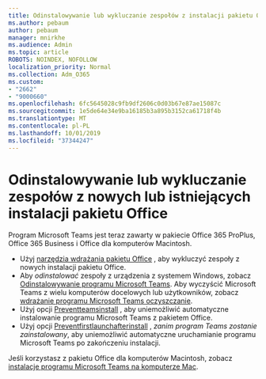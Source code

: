```yaml
---
title: Odinstalowywanie lub wykluczanie zespołów z instalacji pakietu Office
ms.author: pebaum
author: pebaum
manager: mnirkhe
ms.audience: Admin
ms.topic: article
ROBOTS: NOINDEX, NOFOLLOW
localization_priority: Normal
ms.collection: Adm_O365
ms.custom:
- "2662"
- "9000660"
ms.openlocfilehash: 6fc5645028c9fb9df2606c0d03b67e87ae15087c
ms.sourcegitcommit: 1e5de64e34e9ba16185b3a895b3152ca61718f4b
ms.translationtype: MT
ms.contentlocale: pl-PL
ms.lasthandoff: 10/01/2019
ms.locfileid: "37344247"
---
```

# <a name="uninstall-or-exclude-teams-from-new-or-existing-office-installations"></a>Odinstalowywanie lub wykluczanie zespołów z nowych lub istniejących instalacji pakietu Office

Program Microsoft Teams jest teraz zawarty w pakiecie Office 365 ProPlus, Office 365 Business i Office dla komputerów Macintosh.

- Użyj [narzędzia wdrażania pakietu Office](https://docs.microsoft.com/deployoffice/teams-install#how-to-exclude-microsoft-teams-from-new-installations-of-office-365-proplus) , aby wykluczyć zespoły z nowych instalacji pakietu Office.
- Aby *odinstalować* zespoły z urządzenia z systemem Windows, zobacz [Odinstalowywanie programu Microsoft Teams](https://support.office.com/article/3b159754-3c26-4952-abe7-57d27f5f4c81). Aby wyczyścić Microsoft Teams z wielu komputerów docelowych lub użytkowników, zobacz [wdrażanie programu Microsoft Teams oczyszczanie](https://docs.microsoft.com/microsoftteams/scripts/powershell-script-teams-deployment-clean-up).
- Użyj opcji [Preventteamsinstall](https://docs.microsoft.com/deployoffice/teams-install#use-group-policy-to-control-the-installation-of-microsoft-teams
) , aby uniemożliwić automatyczne instalowanie programu Microsoft Teams z pakietem Office.
- Użyj opcji [Preventfirstlaunchafterinstall](https://docs.microsoft.com/deployoffice/teams-install#use-group-policy-to-prevent-microsoft-teams-from-starting-automatically-after-installation) , *zanim program Teams zostanie zainstalowany*, aby uniemożliwić automatyczne uruchamianie programu Microsoft Teams po zakończeniu instalacji.

Jeśli korzystasz z pakietu Office dla komputerów Macintosh, zobacz [instalacje programu Microsoft Teams na komputerze Mac](https://docs.microsoft.com/deployoffice/teams-install#microsoft-teams-installations-on-a-mac).
